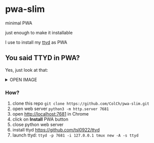 # pwa-slim

minimal PWA

just enough to make it installable

I use to install my [ttyd](https://github.com/tsl0922/ttyd) as PWA

## You said TTYD in PWA?

Yes, just look at that:

<details>
<summary>OPEN IMAGE</summary>
<img src="https://i.imgur.com/0HxWBcG.png" />
</details>

### How?

1. clone this repo `git clone https://github.com/ColCh/pwa-slim.git`
2. open web server `python3 -m http.server 7681`
3. open <http://localhost:7681> in Chrome
4. click on **Install** PWA button
5. close python web server
6. install ttyd <https://github.com/tsl0922/ttyd>
7. launch ttyd: `ttyd -p 7681 -i 127.0.0.1 tmux new -A -s ttyd`
